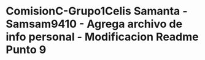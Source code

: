 # ComisionC-Grupo1Celis Samanta - Samsam9410 - Agrega archivo de info personal -  Modificacion Readme Punto 9

